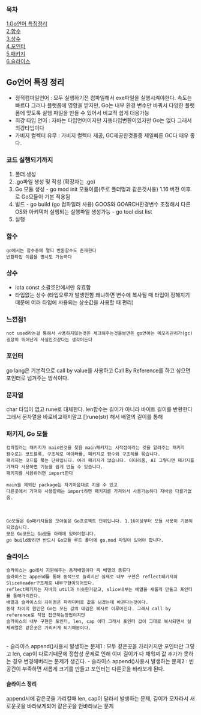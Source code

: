 

### 목차
[1.Go언어 특징정리](#go언어-특징-정리)<br>
[2.함수](#함수)<br>
[3.상수](#상수)<br>
[4.포인터](#포인터)<br>
[5.패키지](#패키지)<br>
[6.슬라이스](#슬라이스)<br>



## Go언어 특징 정리
- 정적컴파일언어 : 모두 실행하기전 컴파일해서 exe파일을 실행시켜야한다.  속도는 빠르다 그러나 플랫폼에 영향을 받지만, Go는 내부 환경 변수만 바꿔서 다양한 플랫폼에 맞도록 실행 파일을 만들 수 있어서 비교적 쉽게 대응가능
- 최강 타입 언어 : 자바는 타입언어이지만 자동타입변환이있지만 Go는 없다 그래서 최강타입이다
- 가비지 컬렉터 유무 : 가비지 컬렉터 제공, GC제공한것들중 제일빠른 GC다 매우 좋다.

### 코드 실행되기까지
1. 폴더 생성
2. .go파일 생성 및 작성 (확장자는 .go)
3. Go 모듈 생성 - go mod init 모듈이름(주로 폴더명과 같은것사용) 1.16 버전 이후로 Go모듈이 기본 적용됨
4. 빌드 - go build (go 컴파일러 사용) GOOS와 GOARCH환경변수 조정해서 다른 OS와 아키텍처 실행되는 실행파일 생성가능 - go tool dist list
5. 실행


### 함수
```
go에서는 함수중에 멀티 반환함수도 존재한다
반환타입 이름을 명시도 가능하다
```

### 상수
- iota const 소괄호안에서만 유효함 
- 타입없는 상수 (타입오류가 발생안함 왜냐하면 변수에 복사될 때 타입이 정해지기 때문에 여러 타입에 사용되는 상숫값을 사용할 때 편리)

### 느낀점1
```
not used라는걸 통해서 사용하지않는것은 체크해주는것을보면은 go언어는 메모리관리가(gc) 굉장히 뛰어난게 사실인것같다는 생각이든다

```

### 포인터
go lang은 기본적으로 call by value를 사용하고 Call By Reference를 하고 싶으면 포인터로 넘겨주는 방식이다.

### 문자열
char 타입이 없고 rune로 대체한다. len함수는 길이가 아니라 바이트 길이를 반환한다 그래서 문자열을 바로비교하지말고 []rune(str) 해서 배열의 길이를 통해 

### 패키지, Go 모듈
```
컴파일러는 패키지가 main인것을 찾음 main패키지는 시작점이라는 것을 알려주는 패키지
함수로는 코드블록, 구조체로 데이터를, 패키지로 함수와 구조체를 묶습니다.
패키지는 코드를 묶는 단위입니다. 여러 패키지가 많습니다. 이더리움, AI 그렇다면 패키지를 가져다 사용하면 기능을 쉽게 만들 수 있습니다.
패키지를 사용하려면 import한다

main을 제외한 package는 자기마음대로 지을 수 있고 
다른곳에서 가져와 사용할때는 import하면 패키지를 가져와서 사용가능하다 자바랑 다를거없음.

```
<br>


```
Go모듈은 Go패키지들을 모아놓은 Go프로젝트 단위입니다. 1.16이상부터 모듈 사용이 기본이되었습니다.
모든 Go코드는 Go모듈 아래에 있어야합니다.
go build할려면 반드시 Go모듈 루트 폴더에 go.mod 파일이 있어야 합니다.
```

### 슬라이스
```
슬라이스는 go에서 지원해주는 동적배열이다 즉 배열의 종류다 
슬라이스는 append를 통해 동적으로 늘리지만 실제로 내부 구현은 reflect패키지의 SliceHeader구조체로 내부구현이되어있다.
reflect패키지는 자바의 util과 비슷한거같고, slice내부는 배열을 새롭게 만들고 포인터를 통해가리킨다.
배열과 슬라이스의 차이점은 파라미터로 값을 넘겼는데 바뀐다는것이다. 
동작 차이의 원인은 Go는 모든 값의 대입은 복사로 이루어진다. 그래서 call by reference로 직접 접근하는방법이지만 
슬라이스의 내부 구현은 포인터, len, cap 이다 그래서 포인터 값이 그대로 복사되면서 실제배열은 같은곳은 가리키게 되기때문이다.
```
<br>
- 슬라이스 append()사용시 발생하는 문제1 : 모두 같은곳을 가리키지만 포인터만 그렇고 len, cap이 다르기때문에 정합성 문제로 인해 이미 길이가 다 채워져 값 추가가 못하는 경우 변경해버리는 문제가 생긴다. 
- 슬라이스 append()사용시 발생하는 문제2 : 빈공간이 부족하면 새롭게 크기를 만들고 포인터는 다른곳을 바라보게 된다. 

#### 슬라이스 정리
append시에 같은곳을 가리킬때 len, cap이 달라서 발생하는 문제, 길이가 모자라서 새로운곳을 바라보게되어 같은곳을 안바라보는 문제 
